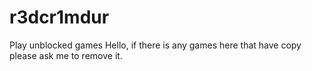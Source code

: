 # r3dcr1mdur
Play unblocked games
Hello, if there is any games here that have copy please ask me to remove it.
